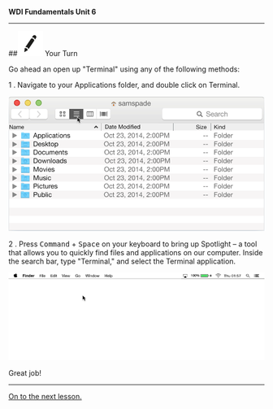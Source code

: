 **WDI Fundamentals Unit 6**

---

##![Your Turn](../assets/exercise.png) Your Turn

Go ahead an open up "Terminal" using any of the following methods:

1 . Navigate to your Applications folder, and double click on Terminal.

![img](../assets/Graphics/where_to_find_terminal.gif)

2 . Press <kbd>Command</kbd> + <kbd>Space</kbd> on your keyboard to bring up Spotlight – a tool that allows you to quickly find files and applications on our computer. Inside the search bar, type "Terminal," and select the Terminal application.

![img](../assets/Graphics/where_to_find_terminal_spotlight.gif)

Great job!

---

[On to the next lesson.](05_lesson.md)

